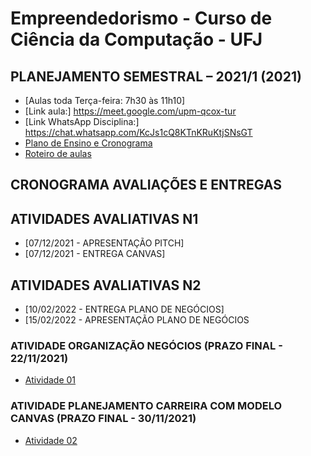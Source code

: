 # Empreendedorismo - Curso de Ciência da Computação - UFJ

## PLANEJAMENTO SEMESTRAL – 2021/1 (2021)

- [Aulas toda Terça-feira: 7h30 às 11h10]
- [Link aula:]  https://meet.google.com/upm-qcox-tur
- [Link WhatsApp Disciplina:] https://chat.whatsapp.com/KcJs1cQ8KTnKRuKtjSNsGT
- [Plano de Ensino e Cronograma](plano_ensino_remoto_empreendedorismo_2021_1_assinado.pdf)
- [Roteiro de aulas](documentos/roteiro.md)

##  CRONOGRAMA AVALIAÇÕES E ENTREGAS

##  ATIVIDADES AVALIATIVAS N1

- [07/12/2021 - APRESENTAÇÃO PITCH]
- [07/12/2021 - ENTREGA CANVAS]

##  ATIVIDADES AVALIATIVAS N2

- [10/02/2022 - ENTREGA PLANO DE NEGÓCIOS]
- [15/02/2022 - APRESENTAÇÃO PLANO DE NEGÓCIOS

### ATIVIDADE ORGANIZAÇÃO NEGÓCIOS (PRAZO FINAL - 22/11/2021)

- [Atividade 01](documentos/atividade01.md)

### ATIVIDADE PLANEJAMENTO CARREIRA COM MODELO CANVAS (PRAZO FINAL - 30/11/2021)

- [Atividade 02](documentos/atividade02.md)
